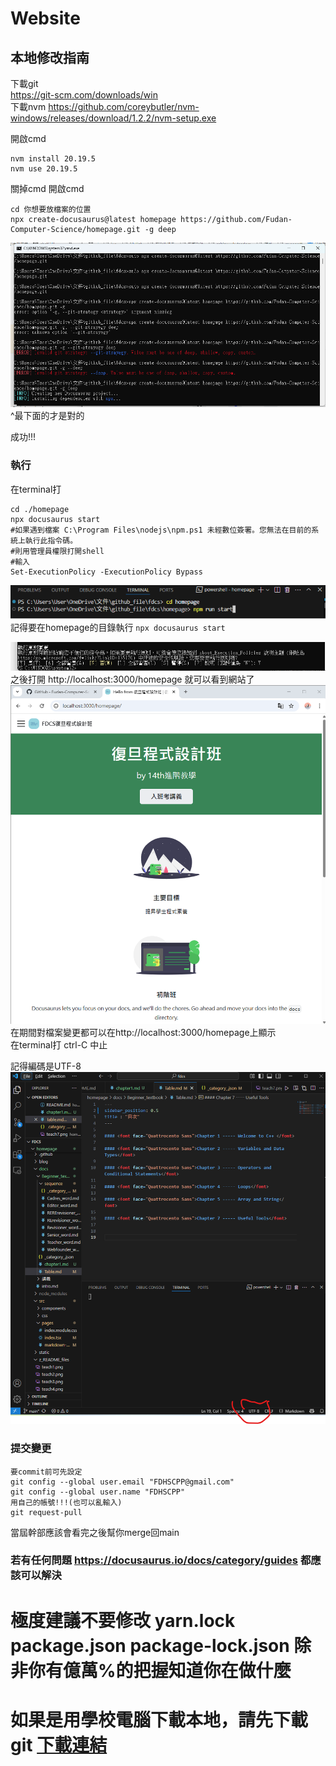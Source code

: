 # Website
## 本地修改指南  
下載git  
https://git-scm.com/downloads/win  
下載nvm
https://github.com/coreybutler/nvm-windows/releases/download/1.2.2/nvm-setup.exe

開啟cmd
```shell
nvm install 20.19.5
nvm use 20.19.5
```
關掉cmd 開啟cmd
```shell
cd 你想要放檔案的位置
npx create-docusaurus@latest homepage https://github.com/Fudan-Computer-Science/homepage.git -g deep
```
![](./z_README_files/teach5.png)
^最下面的才是對的

成功!!!  

### 執行
在terminal打
```shell
cd ./homepage
npx docusaurus start
#如果遇到檔案 C:\Program Files\nodejs\npm.ps1 未經數位簽署。您無法在目前的系統上執行此指令碼。
#則用管理員權限打開shell
#輸入
Set-ExecutionPolicy -ExecutionPolicy Bypass
```

![](./z_README_files/teach9.png)
記得要在homepage的目錄執行 `npx docusaurus start`

![](./z_README_files/teach6.png)
之後打開 http://localhost:3000/homepage 就可以看到網站了  
![](./z_README_files/teach7.png)
在期間對檔案變更都可以在http://localhost:3000/homepage上顯示  
在terminal打 ctrl-C 中止


記得編碼是UTF-8  
![](./z_README_files/teach8.png)
### 提交變更
```
要commit前可先設定
git config --global user.email "FDHSCPP@gmail.com"    
git config --global user.name "FDHSCPP"   
用自己的帳號!!!(也可以亂輸入)  
git request-pull
```
當屆幹部應該會看完之後幫你merge回main

### 若有任何問題 https://docusaurus.io/docs/category/guides 都應該可以解決

# 極度建議不要修改 yarn.lock package.json package-lock.json  除非你有億萬%的把握知道你在做什麼
# 如果是用學校電腦下載本地，請先下載 git [下載連結](https://git-scm.com/downloads/win?fbclid=IwY2xjawKt9l9leHRuA2FlbQIxMQABHnJGlnqq7szqmPzwWtLjiqh_I_GEUiu2vhKywGRB9tfjouSwmmVo_MwpFjcE_aem_P-Zep5fEh45LbKEUt2uJMQ)
